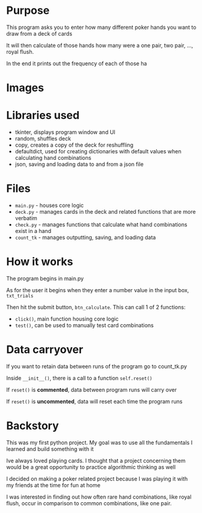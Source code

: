 # Purpose
This program asks you to enter how many different poker hands you want to draw from a deck of cards

It will then calculate of those hands how many were a one pair, two pair, ..., royal flush.

In the end it prints out the frequency of each of those ha

# Images


# Libraries used
- tkinter, displays program window and UI
- random, shuffles deck
- copy, creates a copy of the deck for reshuffling
- defaultdict, used for creating dictionaries with default values when calculating hand combinations
- json, saving and loading data to and from a json file

# Files
- `main.py` - houses core logic
- `deck.py` - manages cards in the deck and related functions that are more verbatim
- `check.py` - manages functions that calculate what hand combinations exist in a hand
- `count_tk` - manages outputting, saving, and loading data

# How it works
The program begins in main.py

As for the user it begins when they enter a number value in the input box, `txt_trials`
 
Then hit the submit button, `btn_calculate`. This can call 1 of 2 functions:

- `click()`, main function housing core logic
- `test()`, can be used to manually test card combinations

# Data carryover
If you want to retain data between runs of the program go to count_tk.py

Inside `__init__()`, there is a call to a function `self.reset()`

If `reset()` is **commented**, data between program runs will carry over

If `reset()` is **uncommented**, data will reset each time the program runs
        
# Backstory
This was my first python project. 
My goal was to use all the fundamentals I learned and build something with it

Ive always loved playing cards. 
I thought that a project concerning them would be a great opportunity to practice algorithmic thinking as well

I decided on making a poker related project because I was playing it with my friends at the time for fun at home

I was interested in finding out how often rare hand combinations, like royal flush, occur in comparison to common combinations, like one pair.
